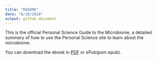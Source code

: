 ```yaml
---
title: "README"
date: "6/10/2018"
output: github_document
---
```



This is the official Personal Science Guide to the Microbiome, a detailed summary of how to use the Personal Science site to learn about the microbiome.

You can download the ebook in [PDF](psm.pdf) or ePub(psm.epub).



